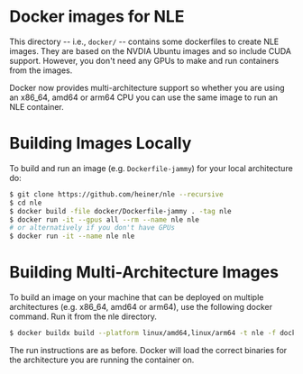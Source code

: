 # Docker images for NLE

This directory -- i.e., `docker/` -- contains some dockerfiles to 
create NLE images.  They are based on the NVDIA Ubuntu images and
so include CUDA support. However, you don't need any GPUs to make
and run containers from the images.

Docker now provides multi-architecture support so whether you are
using an x86_64, amd64 or arm64 CPU you can use the same image to 
run an NLE container.

# Building Images Locally

To build and run an image (e.g. `Dockerfile-jammy`) for your local 
architecture do:

```bash
$ git clone https://github.com/heiner/nle --recursive
$ cd nle
$ docker build -file docker/Dockerfile-jammy . -tag nle
$ docker run -it --gpus all --rm --name nle nle
# or alternatively if you don't have GPUs
$ docker run -it --name nle nle
```

# Building Multi-Architecture Images

To build an image on your machine that can be deployed on multiple
architectures (e.g. x86_64, amd64 or arm64), use the following docker 
command. Run it from the nle directory.

```bash
$ docker buildx build --platform linux/amd64,linux/arm64 -t nle -f docker/Dockerfile-jammy .
```

The run instructions are as before. Docker will load the correct
binaries for the architecture you are running the container on.